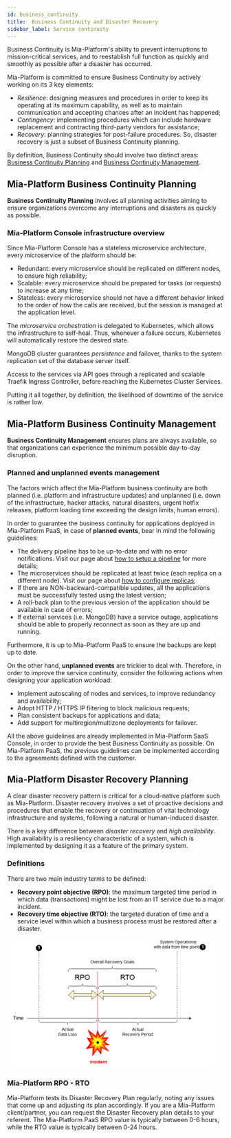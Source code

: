 ```yaml
---
id: business_continuity
title:  Business Continuity and Disaster Recovery
sidebar_label: Service continuity
---
```


Business Continuity is Mia-Platform's ability to prevent interruptions to mission-critical services, and to reestablish full function as quickly and smoothly as possible after a disaster has occurred.

Mia-Platform is committed to ensure Business Continuity by actively working on its 3 key elements:

- *Resilience*: designing measures and procedures in order to keep its operating at its maximum capability, as well as to maintain communication and accepting chances after an incident has happened;
- *Contingency*: implementing procedures which can include hardware replacement and contracting third-party vendors for assistance;
- *Recovery*: planning strategies for post-failure procedures. So, disaster recovery is just a subset of Business Continuity planning.

By definition, Business Continuity should involve two distinct areas: [Business Continuity Planning](#mia-platform-business-continuity-planning) and [Business Continuity Management](#mia-platform-business-continuity-management).

## Mia-Platform Business Continuity Planning  

**Business Continuity Planning** involves all planning activities aiming to ensure organizations overcome any interruptions and disasters as quickly as possible.

### Mia-Platform Console infrastructure overview  

Since Mia-Platform Console has a stateless microservice architecture, every microservice of the platform should be:

- Redundant: every microservice should be replicated on different nodes, to ensure high reliability;
- Scalable: every microservice should be prepared for tasks (or requests) to increase at any time;
- Stateless: every microservice should not have a different behavior linked to the order of how the calls are received, but the session is managed at the application level.

The *microservice orchestration* is delegated to Kubernetes, which allows the infrastructure to self-heal. Thus, whenever a failure occurs, Kubernetes will automatically restore the desired state.

MongoDB cluster guarantees *persistence* and failover, thanks to the system replication set of the database server itself.

Access to the services via API goes through a replicated and scalable Traefik Ingress Controller, before reaching the Kubernetes Cluster Services.

Putting it all together, by definition, the likelihood of downtime of the service is rather low.

## Mia-Platform Business Continuity Management

**Business Continuity Management** ensures plans are always available, so that organizations can experience the minimum possible day-to-day disruption.

### Planned and unplanned events management

The factors which affect the Mia-Platform business continuity are both planned (i.e. platform and infrastructure updates) and unplanned (i.e. down of the infrastructure, hacker attacks, natural disasters, urgent hotfix releases, platform loading time exceeding the design limits, human errors).

In order to guarantee the business continuity for applications deployed in Mia-Platform PaaS, in case of **planned events**, bear in mind the following guidelines:

- The delivery pipeline has to be up-to-date and with no error notifications. Visit our page about [how to setup a pipeline](/development_suite/deploy/pipeline-configuration.md) for more details;
- The microservices should be replicated at least twice (each replica on a different node). Visit our page about [how to configure replicas](/development_suite/api-console/api-design/replicas.md);
- If there are NON-backward-compatible updates, all the applications must be successfully tested using the latest version;
- A roll-back plan to the previous version of the application should be available in case of errors;
- If external services (i.e. MongoDB) have a service outage, applications should be able to properly reconnect as soon as they are up and running.

Furthermore, it is up to Mia-Platform PaaS to ensure the backups are kept up to date.

On the other hand, **unplanned events** are trickier to deal with. Therefore, in order to improve the service continuity, consider the following actions when designing your application workload:

- Implement autoscaling of nodes and services, to improve redundancy and availability;
- Adopt HTTP / HTTPS IP filtering to block malicious requests;
- Plan consistent backups for applications and data;
- Add support for multiregion/multizone deployments for failover.

All the above guidelines are already implemented in Mia-Platform SaaS Console, in order to provide the best Business Continuity as possible. On Mia-Platform PaaS, the previous guidelines can be implemented according to the agreements defined with the customer.

## Mia-Platform Disaster Recovery Planning

A clear disaster recovery pattern is critical for a cloud-native platform such as Mia-Platform. Disaster recovery involves a set of proactive decisions and procedures that enable the recovery or continuation of vital technology infrastructure and systems, following a natural or human-induced disaster.

There is a key difference between *disaster recovery* and *high availability*. High availability is a resiliency characteristic of a system, which is implemented by designing it as a feature of the primary system.

### Definitions

There are two main industry terms to be defined:

- **Recovery point objective (RPO)**: the maximum targeted time period in which data (transactions) might be lost from an IT service due to a major incident.
- **Recovery time objective (RTO)**: the targeted duration of time and a service level within which a business process must be restored after a disaster.

![rpo-rto-diagram](img/rpo-rto.png)

### Mia-Platform RPO - RTO

Mia-Platform tests its Disaster Recovery Plan regularly, noting any issues that come up and adjusting its plan accordingly. If you are a Mia-Platform client/partner, you can request the Disaster Recovery plan details to your referent. The Mia-Platform PaaS RPO value is typically between 0-6 hours, while the RTO value is typically between 0-24 hours.
